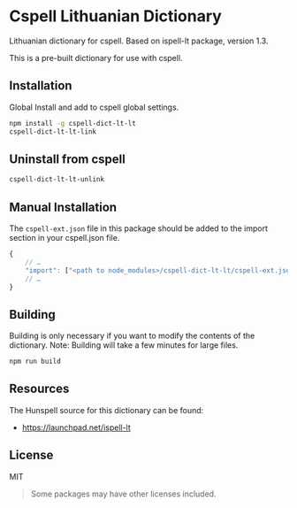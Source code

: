 # Cspell Lithuanian Dictionary

Lithuanian dictionary for cspell. Based on ispell-lt package, version 1.3. 

This is a pre-built dictionary for use with cspell.

## Installation

Global Install and add to cspell global settings.

```sh
npm install -g cspell-dict-lt-lt
cspell-dict-lt-lt-link
```

## Uninstall from cspell

```sh
cspell-dict-lt-lt-unlink
```

## Manual Installation

The `cspell-ext.json` file in this package should be added to the import section in your cspell.json file.

```javascript
{
    // …
    "import": ["<path to node_modules>/cspell-dict-lt-lt/cspell-ext.json"],
    // …
}
```

## Building

Building is only necessary if you want to modify the contents of the dictionary.  Note: Building will take a few minutes for large files.

```sh
npm run build
```

## Resources

The Hunspell source for this dictionary can be found:

* https://launchpad.net/ispell-lt

## License

MIT
> Some packages may have other licenses included.

